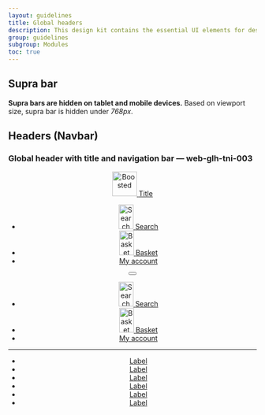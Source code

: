 ```yaml
---
layout: guidelines
title: Global headers
description: This design kit contains the essential UI elements for designing, prototyping and building Orange products and services on the web.
group: guidelines
subgroup: Modules
toc: true
---
```


<main>
  <div class="container">
    <h2 id="suprabar">Supra bar</h2>
    <p>
      <strong>Supra bars are hidden on tablet and mobile devices.</strong>
      Based on viewport size, supra bar is hidden under <var>768px</var>.
    </p>
  </div>
  <div class="container">
    <h2 id="navbar" class="mt-5">Headers (Navbar)</h2>
  </div>
  <div class="container">
    <h3 class="mt-5 h5">Global header with title and navigation bar — <a id="web-glh-tni-003" class="ui-kit-id">web-glh-tni-003</a></h3>
  </div>
  <header>
    <nav class="navbar navbar-dark bg-dark navbar-expand-md" role="navigation">
      <div class="container-lg flex-sm-wrap">
        <a class="navbar-brand" href="#">
          <img src="/docs/5.0/assets/brand/orange-logo.svg" width="50" height="50" role="img" alt="Boosted" loading="lazy">
          <span id="title-2" class="h2">Title</span>
        </a>
        <ul class="navbar-nav ml-auto d-md-none flex-row ml-auto">
          <li class="nav-item">
            <a href="#" class="nav-link nav-icon">
              <img src="/docs/5.0/assets/img/boosted-search.svg" width="30" height="50" role="img" alt="Search" loading="lazy">
              <span class="visually-hidden">Search</span>
            </a>
          </li>
          <li class="nav-item">
            <a href="#" class="nav-link nav-icon">
              <img src="/docs/5.0/assets/img/boosted-buy.svg" width="30" height="50" role="img" alt="Basket" loading="lazy">
              <span class="visually-hidden">Basket</span>
            </a>
          </li>
          <li class="nav-item">
            <a href="#" class="nav-link nav-icon svg-avatar">
            <span class="visually-hidden">My account</span>
            </a>
          </li>
        </ul>
        <button class="navbar-toggler" type="button" data-bs-toggle="collapse" data-bs-target="#global-header-title-nav" aria-controls="global-header-title-nav" aria-expanded="false" aria-label="Toggle navigation">
          <span class="navbar-toggler-icon"></span>
        </button>
        <ul class="navbar-nav ml-auto d-none d-md-flex">
          <li class="nav-item">
            <a href="#" class="nav-link nav-icon">
              <img src="/docs/5.0/assets/img/boosted-search.svg" width="30" height="50" role="img" alt="Search" loading="lazy">
              <span class="visually-hidden">Search</span>
            </a>
          </li>
          <li class="nav-item">
            <a href="#" class="nav-link nav-icon">
              <img src="/docs/5.0/assets/img/boosted-buy.svg" width="30" height="50" role="img" alt="Basket" loading="lazy">
              <span class="visually-hidden">Basket</span>
            </a>
          </li>
          <li class="nav-item">
            <a href="#" class="nav-link nav-icon svg-avatar">
            <span class="visually-hidden">My account</span>
            </a>
          </li>
        </ul>
        </ul>
      </div>
    </nav>
    <div class="navbar navbar-dark bg-dark navbar-expand-md bg-dark flex-sm-wrap p-0">
      <hr class="w-100 m-0 d-none d-md-block border-700">
      <div class="container-lg border-bottom">
        <div class="navbar-collapse collapse pb-1" id="global-header-title-nav">
          <ul class="navbar-nav">
            <li class="nav-item"><a class="nav-link active" href="#">Label</a></li>
            <li class="nav-item"><a class="nav-link" href="#">Label</a></li>
            <li class="nav-item"><a class="nav-link" href="#">Label</a></li>
            <li class="nav-item"><a class="nav-link" href="#">Label</a></li>
            <li class="nav-item"><a class="nav-link" href="#">Label</a></li>
            <li class="nav-item"><a class="nav-link" href="#">Label</a></li>
          </ul>
        </div>
      </div>
    </div>
  </header>
</main>